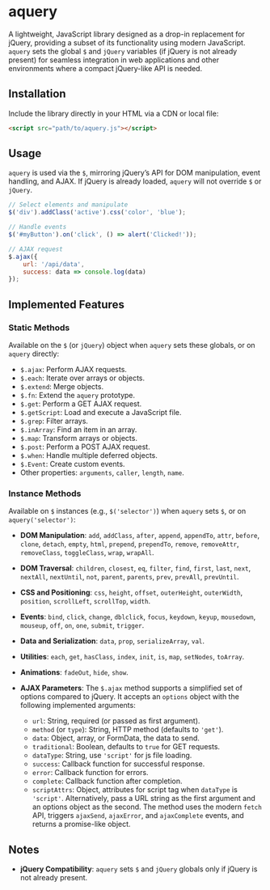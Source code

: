 # aquery

A lightweight, JavaScript library designed as a drop-in replacement for jQuery, providing a subset of its functionality using modern JavaScript. `aquery` sets the global `$` and `jQuery` variables (if jQuery is not already present) for seamless integration in web applications and other environments where a compact jQuery-like API is needed.

## Installation

Include the library directly in your HTML via a CDN or local file:

```html
<script src="path/to/aquery.js"></script>
```

## Usage

`aquery` is used via the `$`, mirroring jQuery’s API for DOM manipulation, event handling, and AJAX. If jQuery is already loaded, `aquery` will not override `$` or `jQuery`.

```javascript
// Select elements and manipulate
$('div').addClass('active').css('color', 'blue');

// Handle events
$('#myButton').on('click', () => alert('Clicked!'));

// AJAX request
$.ajax({
    url: '/api/data',
    success: data => console.log(data)
});
```

## Implemented Features

### Static Methods
Available on the `$` (or `jQuery`) object when `aquery` sets these globals, or on `aquery` directly:

- `$.ajax`: Perform AJAX requests.
- `$.each`: Iterate over arrays or objects.
- `$.extend`: Merge objects.
- `$.fn`: Extend the `aquery` prototype.
- `$.get`: Perform a GET AJAX request.
- `$.getScript`: Load and execute a JavaScript file.
- `$.grep`: Filter arrays.
- `$.inArray`: Find an item in an array.
- `$.map`: Transform arrays or objects.
- `$.post`: Perform a POST AJAX request.
- `$.when`: Handle multiple deferred objects.
- `$.Event`: Create custom events.
- Other properties: `arguments`, `caller`, `length`, `name`.

### Instance Methods
Available on `$` instances (e.g., `$('selector')`) when `aquery` sets `$`, or on `aquery('selector')`:

- **DOM Manipulation**: `add`, `addClass`, `after`, `append`, `appendTo`, `attr`, `before`, `clone`, `detach`, `empty`, `html`, `prepend`, `prependTo`, `remove`, `removeAttr`, `removeClass`, `toggleClass`, `wrap`, `wrapAll`.
- **DOM Traversal**: `children`, `closest`, `eq`, `filter`, `find`, `first`, `last`, `next`, `nextAll`, `nextUntil`, `not`, `parent`, `parents`, `prev`, `prevAll`, `prevUntil`.
- **CSS and Positioning**: `css`, `height`, `offset`, `outerHeight`, `outerWidth`, `position`, `scrollLeft`, `scrollTop`, `width`.
- **Events**: `bind`, `click`, `change`, `dblclick`, `focus`, `keydown`, `keyup`, `mousedown`, `mouseup`, `off`, `on`, `one`, `submit`, `trigger`.
- **Data and Serialization**: `data`, `prop`, `serializeArray`, `val`.
- **Utilities**: `each`, `get`, `hasClass`, `index`, `init`, `is`, `map`, `setNodes`, `toArray`.
- **Animations**: `fadeOut`, `hide`, `show`.


- **AJAX Parameters**: The `$.ajax` method supports a simplified set of options compared to jQuery. It accepts an `options` object with the following implemented arguments:
  - `url`: String, required (or passed as first argument).
  - `method` (or `type`): String, HTTP method (defaults to `'get'`).
  - `data`: Object, array, or FormData, the data to send.
  - `traditional`: Boolean, defaults to `true` for GET requests.
  - `dataType`: String, use `'script'` for js file loading.  
  - `success`: Callback function for successful response.
  - `error`: Callback function for errors.
  - `complete`: Callback function after completion.
  - `scriptAttrs`: Object, attributes for script tag when `dataType` is `'script'`.
  Alternatively, pass a URL string as the first argument and an options object as the second. The method uses the modern `fetch` API, triggers `ajaxSend`, `ajaxError`, and `ajaxComplete` events, and returns a promise-like object.

## Notes

- **jQuery Compatibility**: `aquery` sets `$` and `jQuery` globals only if jQuery is not already present.
